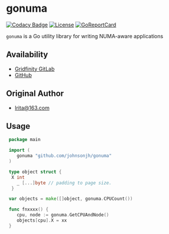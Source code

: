 # gonuma

[![Codacy Badge](https://api.codacy.com/project/badge/Grade/6a688d07faaa4e848f59ec49fdb663bc)](https://app.codacy.com/gh/johnsonjh/gonuma?utm_source=github.com&utm_medium=referral&utm_content=johnsonjh/gonuma&utm_campaign=Badge_Grade)
[![License](http://img.shields.io/badge/license-mit-blue.svg)](https://raw.githubusercontent.com/johnsonjh/gonuma/master/LICENSE)
[![GoReportCard](https://goreportcard.com/badge/github.com/johnsonjh/gonuma)](https://goreportcard.com/report/github.com/johnsonjh/gonuma)

`gonuma` is a Go utility library for writing NUMA-aware applications

## Availability

*  [Gridfinity GitLab](https://gitlab.gridfinity.com/jeff/go-numa)
*  [GitHub](https://github.com/johnsonjh/gonuma)

## Original Author

*  [lrita@163.com](https://github.com/lrita/numa)

## Usage

```go
 package main

 import (
    gonuma "github.com/johnsonjh/gonuma"
 )

 type object struct {
  X int
    _ [...]byte // padding to page size.
  }

 var objects = make([]object, gonuma.CPUCount())

 func fnxxxx() {
    cpu, node := gonuma.GetCPUAndNode()
    objects[cpu].X = xx
 }
```
